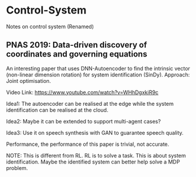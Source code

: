 # Control-System
Notes on control system (Renamed)

## PNAS 2019: Data-driven discovery of coordinates and governing equations
An interesting paper that uses DNN-Autoencoder to find the intrinsic vector (non-linear dimension rotation) for system identification (SinDy). 
Approach: Joint optimisation. 

Video Link: https://www.youtube.com/watch?v=WHhDgxkiR9c

Idea1: The autoencoder can be realised at the edge while the system identification can be realised at the cloud. 

Idea2: Maybe it can be extended to support multi-agent cases? 

Idea3: Use it on speech synthesis with GAN to guarantee speech quality.

Performance, the performance of this paper is trivial, not accurate. 

NOTE: This is different from RL. RL is to solve a task. This is about system identification. Maybe the identified system can better help solve a MDP problem. 
